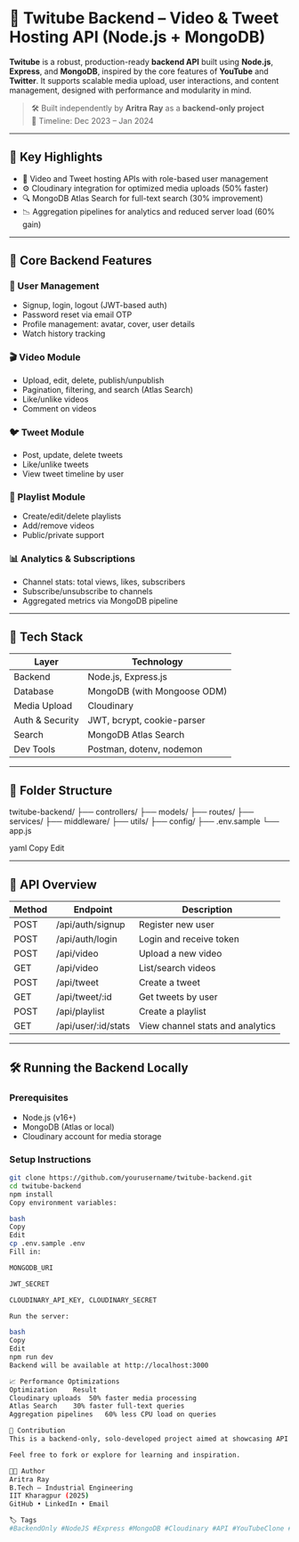 # 🎥 Twitube Backend – Video & Tweet Hosting API (Node.js + MongoDB)

**Twitube** is a robust, production-ready **backend API** built using **Node.js**, **Express**, and **MongoDB**, inspired by the core features of **YouTube** and **Twitter**. It supports scalable media upload, user interactions, and content management, designed with performance and modularity in mind.

> 🛠️ Built independently by **Aritra Ray** as a **backend-only project**  
> 📆 Timeline: Dec 2023 – Jan 2024

---

## 🚀 Key Highlights

- 📁 Video and Tweet hosting APIs with role-based user management
- ⚙️ Cloudinary integration for optimized media uploads (50% faster)
- 🔍 MongoDB Atlas Search for full-text search (30% improvement)
- 📉 Aggregation pipelines for analytics and reduced server load (60% gain)

---

## 🧩 Core Backend Features

### 👤 User Management
- Signup, login, logout (JWT-based auth)
- Password reset via email OTP
- Profile management: avatar, cover, user details
- Watch history tracking

### 🎬 Video Module
- Upload, edit, delete, publish/unpublish
- Pagination, filtering, and search (Atlas Search)
- Like/unlike videos
- Comment on videos

### 🐦 Tweet Module
- Post, update, delete tweets
- Like/unlike tweets
- View tweet timeline by user

### 📁 Playlist Module
- Create/edit/delete playlists
- Add/remove videos
- Public/private support

### 📊 Analytics & Subscriptions
- Channel stats: total views, likes, subscribers
- Subscribe/unsubscribe to channels
- Aggregated metrics via MongoDB pipeline

---

## 🔧 Tech Stack

| Layer        | Technology                         |
|--------------|------------------------------------|
| Backend      | Node.js, Express.js                |
| Database     | MongoDB (with Mongoose ODM)        |
| Media Upload | Cloudinary                         |
| Auth & Security | JWT, bcrypt, cookie-parser      |
| Search       | MongoDB Atlas Search               |
| Dev Tools    | Postman, dotenv, nodemon           |

---

## 📂 Folder Structure

twitube-backend/
├── controllers/
├── models/
├── routes/
├── services/
├── middleware/
├── utils/
├── config/
├── .env.sample
└── app.js

yaml
Copy
Edit

---

## 🧪 API Overview

| Method | Endpoint             | Description                          |
|--------|----------------------|--------------------------------------|
| POST   | /api/auth/signup     | Register new user                    |
| POST   | /api/auth/login      | Login and receive token              |
| POST   | /api/video           | Upload a new video                   |
| GET    | /api/video           | List/search videos                   |
| POST   | /api/tweet           | Create a tweet                       |
| GET    | /api/tweet/:id       | Get tweets by user                   |
| POST   | /api/playlist        | Create a playlist                    |
| GET    | /api/user/:id/stats  | View channel stats and analytics     |

---

## 🛠️ Running the Backend Locally

### Prerequisites
- Node.js (v16+)
- MongoDB (Atlas or local)
- Cloudinary account for media storage

### Setup Instructions

```bash
git clone https://github.com/yourusername/twitube-backend.git
cd twitube-backend
npm install
Copy environment variables:

bash
Copy
Edit
cp .env.sample .env
Fill in:

MONGODB_URI

JWT_SECRET

CLOUDINARY_API_KEY, CLOUDINARY_SECRET

Run the server:

bash
Copy
Edit
npm run dev
Backend will be available at http://localhost:3000

📈 Performance Optimizations
Optimization	Result
Cloudinary uploads	50% faster media processing
Atlas Search	30% faster full-text queries
Aggregation pipelines	60% less CPU load on queries

🙌 Contribution
This is a backend-only, solo-developed project aimed at showcasing API design, performance tuning, and modern Node.js backend architecture.

Feel free to fork or explore for learning and inspiration.

👨‍💻 Author
Aritra Ray
B.Tech – Industrial Engineering
IIT Kharagpur (2025)
GitHub • LinkedIn • Email

🏷️ Tags
#BackendOnly #NodeJS #Express #MongoDB #Cloudinary #API #YouTubeClone #TwitterClone #Twitube #IITKGP
